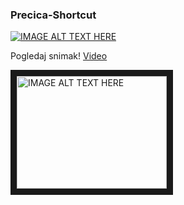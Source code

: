 ### Precica-Shortcut

[![IMAGE ALT TEXT HERE](http://img.youtube.com/vi/sg_T20bCcI4/0.jpg)](http://www.youtube.com/watch?v=sg_T20bCcI4)

Pogledaj snimak!
[Video](https://www.youtube.com/watch?v=sg_T20bCcI4)

<a href="https://www.youtube.com/watch?v=sg_T20bCcI4" target="_blank"><img src="http://img.youtube.com/vi/sg_T20bCcI4/0.jpg" 
alt="IMAGE ALT TEXT HERE" width="240" height="180" border="10" /></a>
